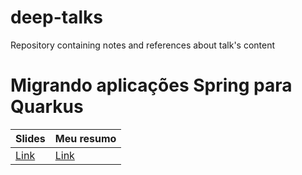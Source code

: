 # deep-talks
Repository containing notes and references about talk's content


# Migrando aplicações Spring para Quarkus


|Slides|Meu resumo|
|---|---|
|[Link](https://docs.google.com/presentation/d/1DZuDAeEDqs3K3yKVa2nXDFQxQkMAtPTy/edit?usp=sharing&ouid=100051499153284596370&rtpof=true&sd=true)|[Link](/2025-04-26-migrating-spring-to-quarkus)|
